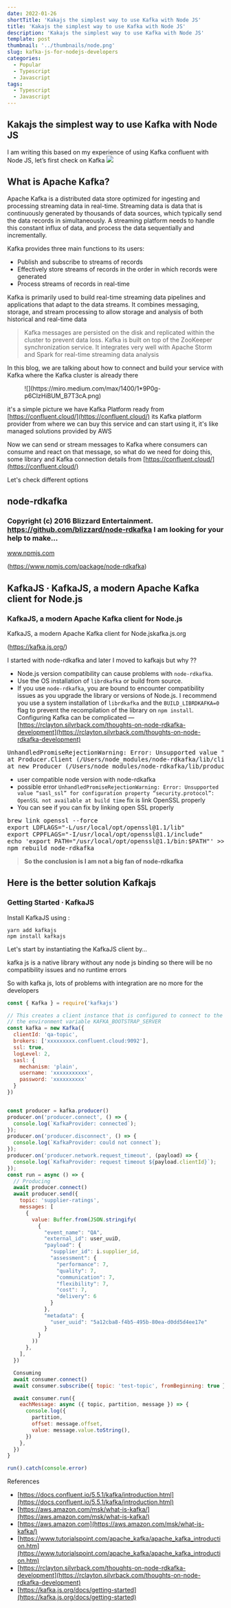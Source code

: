 ```yaml
---
date: 2022-01-26
shortTitle: 'Kakajs the simplest way to use Kafka with Node JS'
title: 'Kakajs the simplest way to use Kafka with Node JS'
description: 'Kakajs the simplest way to use Kafka with Node JS'
template: post
thumbnail: '../thumbnails/node.png'
slug: kafka-js-for-nodejs-developers
categories:
  - Popular
  - Typescript
  - Javascript
tags:
  - Typescript
  - Javascript
---
```


## Kakajs the simplest way to use Kafka with Node JS

I am writing this based on my experience of using Kafka confluent with Node JS, let’s first check on Kafka
![](https://miro.medium.com/max/1400/1*BwU05wigu6NmG8R0AAKDGg.jpeg)

## What is Apache Kafka?

Apache Kafka is a distributed data store optimized for ingesting and processing streaming data in real-time. Streaming data is data that is continuously generated by thousands of data sources, which typically send the data records in simultaneously. A streaming platform needs to handle this constant influx of data, and process the data sequentially and incrementally.

Kafka provides three main functions to its users:

*   Publish and subscribe to streams of records
*   Effectively store streams of records in the order in which records were generated
*   Process streams of records in real-time

Kafka is primarily used to build real-time streaming data pipelines and applications that adapt to the data streams. It combines messaging, storage, and stream processing to allow storage and analysis of both historical and real-time data

> Kafka messages are persisted on the disk and replicated within the cluster to prevent data loss. Kafka is built on top of the ZooKeeper synchronization service. It integrates very well with Apache Storm and Spark for real-time streaming data analysis

In this blog, we are talking about how to connect and build your service with Kafka where the Kafka cluster is already there

<figure class="is it iu iv fq iw fe ff paragraph-image">

<div role="button" tabindex="0" class="ix iy cj iz dq ja">

<div class="fe ff lb">![](https://miro.medium.com/max/1400/1*9P0g-p6CIzHiBUM_B7T3cA.png)</div>

</div>

</figure>

it's a simple picture we have Kafka Platform ready from [https://confluent.cloud/](https://confluent.cloud/) its Kafka platform provider from where we can buy this service and can start using it, it's like managed solutions provided by AWS

Now we can send or stream messages to Kafka where consumers can consume and react on that message, so what do we need for doing this, some library and Kafka connection details from [https://confluent.cloud/](https://confluent.cloud/)

Let's check different options

<div class="ld le fm fo lf lg">

<div class="lh o ei">

<div class="li o br ct dj lj">

## node-rdkafka

<div class="lm l">

### Copyright (c) 2016 Blizzard Entertainment. https://github.com/blizzard/node-rdkafka I am looking for your help to make…

</div>

<div class="ln l">

www.npmjs.com

</div>

</div>

</div>

(https://www.npmjs.com/package/node-rdkafka)</div>

<div class="ld le fm fo lf lg">

<div class="lh o ei">

<div class="li o br ct dj lj">

## KafkaJS · KafkaJS, a modern Apache Kafka client for Node.js

<div class="lm l">

### KafkaJS, a modern Apache Kafka client for Node.js

</div>

<div class="ln l">

KafkaJS, a modern Apache Kafka client for Node.jskafka.js.org

</div>

</div>

</div>

(https://kafka.js.org/)</div>

I started with node-rdkafka and later I moved to kafkajs but why ??

*   Node.js version compatibility can cause problems with `node-rdkafka`.
*   Use the OS installation of `librdkafka` or build from source.
*   If you use `node-rdkafka`, you are bound to encounter compatibility issues as you upgrade the library or versions of Node.js. I recommend you use a system installation of `librdkafka` and the `BUILD_LIBRDKAFKA=0` flag to prevent the recompilation of the library on `npm install`. Configuring Kafka can be complicated — [https://rclayton.silvrback.com/thoughts-on-node-rdkafka-development](https://rclayton.silvrback.com/thoughts-on-node-rdkafka-development)

<pre class="is it iu iv fq mb mc md"><span id="516f" class="et me je gw ma b ch mf mg l mh" data-selectable-paragraph="">UnhandledPromiseRejectionWarning: Error: Unsupported value "sasl_ssl" for configuration property "security.protocol": OpenSSL not available at build time  
at Producer.Client (/Users/node_modules/node-rdkafka/lib/client.js:54:18)  
at new Producer (/Users/node_modules/node-rdkafka/lib/producer.js:75:10)</span></pre>

*   user compatible node version with node-rdkafka
*   possible error `UnhandledPromiseRejectionWarning: Error: Unsupported value “sasl_ssl” for configuration property “security.protocol”: OpenSSL not available at build time` fix is link OpenSSL properly
*   You can see if you can fix by linking open SSL properly

<pre class="is it iu iv fq mb mc md"><span id="066c" class="et me je gw ma b ch mf mg l mh" data-selectable-paragraph="">brew link openssl --force   
export LDFLAGS="-L/usr/local/opt/openssl@1.1/lib"   
export CPPFLAGS="-I/usr/local/opt/openssl@1.1/include"   
echo 'export PATH="/usr/local/opt/openssl@1.1/bin:$PATH"' >> ~/.zshrc   
npm rebuild node-rdkafka</span></pre>

> **So the conclusion is I am not a big fan of node-rdkafka**

## Here is the better solution Kafkajs

<div class="ld le fm fo lf lg">

<div class="lh o ei">

<div class="li o br ct dj lj">

### Getting Started · KafkaJS

Install KafkaJS using : 

```
yarn add kafkajs
npm install kafkajs
```
Let's start by instantiating the KafkaJS client by…

kafka js is a native library without any node js binding so there will be no compatibility issues and no runtime errors

So with kafka js, lots of problems with integration are no more for the developers

```javascript
const { Kafka } = require('kafkajs')

// This creates a client instance that is configured to connect to the Kafka broker provided by
// the environment variable KAFKA_BOOTSTRAP_SERVER
const kafka = new Kafka({
  clientId: 'qa-topic',
  brokers: ['xxxxxxxxx.confluent.cloud:9092'],
  ssl: true,
  logLevel: 2,
  sasl: {
    mechanism: 'plain',
    username: 'xxxxxxxxxxx',
    password: 'xxxxxxxxxx'
  }
})


const producer = kafka.producer()
producer.on('producer.connect', () => {
  console.log(`KafkaProvider: connected`);
});
producer.on('producer.disconnect', () => {
  console.log(`KafkaProvider: could not connect`);
});
producer.on('producer.network.request_timeout', (payload) => {
  console.log(`KafkaProvider: request timeout ${payload.clientId}`);
});
const run = async () => {
  // Producing
  await producer.connect()
  await producer.send({
    topic: 'supplier-ratings',
    messages: [
      {
        value: Buffer.from(JSON.stringify(
          {
            "event_name": "QA",
            "external_id": user_uuiD,
            "payload": {
              "supplier_id": i.supplier_id,
              "assessment": {
                "performance": 7,
                "quality": 7,
                "communication": 7,
                "flexibility": 7,
                "cost": 7,
                "delivery": 6
              }
            },
            "metadata": {
              "user_uuid": "5a12cba8-f4b5-495b-80ea-d0dd5d4ee17e"
            }
          }
        ))
      },
    ],
  })

  Consuming
  await consumer.connect()
  await consumer.subscribe({ topic: 'test-topic', fromBeginning: true })

  await consumer.run({
    eachMessage: async ({ topic, partition, message }) => {
      console.log({
        partition,
        offset: message.offset,
        value: message.value.toString(),
      })
    },
  })
}

run().catch(console.error)
```

References

*   [https://docs.confluent.io/5.5.1/kafka/introduction.html](https://docs.confluent.io/5.5.1/kafka/introduction.html)
*   [https://aws.amazon.com/msk/what-is-kafka/](https://aws.amazon.com/msk/what-is-kafka/)
*   [https://aws.amazon.com](https://aws.amazon.com/msk/what-is-kafka/)
*   [https://www.tutorialspoint.com/apache_kafka/apache_kafka_introduction.htm](https://www.tutorialspoint.com/apache_kafka/apache_kafka_introduction.htm)
*   [https://rclayton.silvrback.com/thoughts-on-node-rdkafka-development](https://rclayton.silvrback.com/thoughts-on-node-rdkafka-development)
*   [https://kafka.js.org/docs/getting-started](https://kafka.js.org/docs/getting-started)

</div>

</div>

</section>